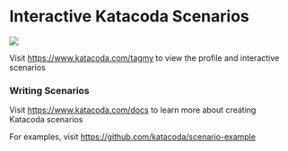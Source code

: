 # Interactive Katacoda Scenarios

[![](http://shields.katacoda.com/katacoda/tagmy/count.svg)](https://www.katacoda.com/tagmy "Get your profile on Katacoda.com")

Visit https://www.katacoda.com/tagmy to view the profile and interactive scenarios

### Writing Scenarios
Visit https://www.katacoda.com/docs to learn more about creating Katacoda scenarios

For examples, visit https://github.com/katacoda/scenario-example

